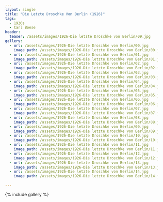 ```yaml
---
layout: single
title: "Die Letzte Droschke Von Berlin (1926)"
tags:
  - 1920s 
  - Carl Boese
header:
  teaser: /assets/images/1926-Die letzte Droschke von Berlin/09.jpg
gallery:
  - url: /assets/images/1926-Die letzte Droschke von Berlin/00.jpg
    image_path: /assets/images/1926-Die letzte Droschke von Berlin/00.jpg  
  - url: /assets/images/1926-Die letzte Droschke von Berlin/01.jpg
    image_path: /assets/images/1926-Die letzte Droschke von Berlin/01.jpg
  - url: /assets/images/1926-Die letzte Droschke von Berlin/02.jpg
    image_path: /assets/images/1926-Die letzte Droschke von Berlin/02.jpg
  - url: /assets/images/1926-Die letzte Droschke von Berlin/03.jpg
    image_path: /assets/images/1926-Die letzte Droschke von Berlin/03.jpg
  - url: /assets/images/1926-Die letzte Droschke von Berlin/04.jpg
    image_path: /assets/images/1926-Die letzte Droschke von Berlin/04.jpg
  - url: /assets/images/1926-Die letzte Droschke von Berlin/05.jpg
    image_path: /assets/images/1926-Die letzte Droschke von Berlin/05.jpg
  - url: /assets/images/1926-Die letzte Droschke von Berlin/06.jpg
    image_path: /assets/images/1926-Die letzte Droschke von Berlin/06.jpg
  - url: /assets/images/1926-Die letzte Droschke von Berlin/07.jpg
    image_path: /assets/images/1926-Die letzte Droschke von Berlin/07.jpg
  - url: /assets/images/1926-Die letzte Droschke von Berlin/08.jpg
    image_path: /assets/images/1926-Die letzte Droschke von Berlin/08.jpg
  - url: /assets/images/1926-Die letzte Droschke von Berlin/09.jpg
    image_path: /assets/images/1926-Die letzte Droschke von Berlin/09.jpg
  - url: /assets/images/1926-Die letzte Droschke von Berlin/10.jpg
    image_path: /assets/images/1926-Die letzte Droschke von Berlin/10.jpg
  - url: /assets/images/1926-Die letzte Droschke von Berlin/11.jpg
    image_path: /assets/images/1926-Die letzte Droschke von Berlin/11.jpg
  - url: /assets/images/1926-Die letzte Droschke von Berlin/12.jpg
    image_path: /assets/images/1926-Die letzte Droschke von Berlin/12.jpg
  - url: /assets/images/1926-Die letzte Droschke von Berlin/13.jpg
    image_path: /assets/images/1926-Die letzte Droschke von Berlin/13.jpg
  - url: /assets/images/1926-Die letzte Droschke von Berlin/14.jpg
    image_path: /assets/images/1926-Die letzte Droschke von Berlin/14.jpg
 
---
```

{% include gallery %}
